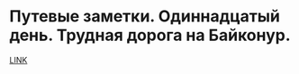 # Путевые заметки. Одиннадцатый день. Трудная дорога на Байконур.



[LINK](https://varlamov.ru/241061.html)